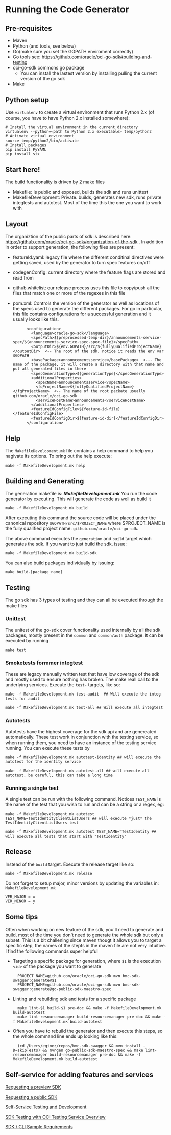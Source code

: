 # Running the Code Generator
## Pre-requisites
- Maven
- Python (and tools, see below)
- Go(make sure you set the GOPATH enviroment correctly)
- Go tools see: https://github.com/oracle/oci-go-sdk#building-and-testing
- oci-go-sdk commons go package
  - You can install the lastest version by installing pulling the current version of the go sdk
- Make

## Python setup
Use ``virtualenv`` to create a virtual environment that runs Python 2.x (of course, you have to have Python 2.x installed somewhere):

    # Install the virtual environment in the current directory
    virtualenv --python=<path to Python 2.x executable> temp/python2
    # Activate virtual environment
    source temp/python2/bin/activate
    # Install packages
    pip install PyYAML
    pip install six



## Start here!
The build functionality is driven by 2 make files

- Makefile: Is public and exposed, builds the sdk and runs unittest
- MakefileDevelopment: Private. builds, generates new sdk, runs private integtests and autotest. Most of the time this the one you want to work with


## Layout
The  organiztion of the public parts of  sdk is described here:  https://github.com/oracle/oci-go-sdk#organization-of-the-sdk .
In addition in order to support generation, the following files are present:

- featureId.yaml: legacy file where the different conditinal directives were getting saved, used by the generator to turn spec features on/off
- codegenConfig: current directory where the feature flags are stored and read from
- github.whitelist: our release process uses this file to copy/push all the files that match one or more of the regexes in this file
- pom.xml: Controls the version of the generator as well as locations of the specs used to generate the different packages. For go in particular, this file contains configurations for a successful generation and it usually looks like this.

            <configuration>
              <language>oracle-go-sdk</language>
              <specPath>${preprocessed-temp-dir}/announcements-service-spec/${announcements-service-spec-spec-file}</specPath>
              <outputDir>${env.GOPATH}/src/${fullyQualifiedProjectName}</outputDir>  <-- The root of the sdk, notice it reads the env var $GOPATH
              <basePackage>announcementsservice</basePackage>  <--- The name of the package, it will create a directory with that name and put all generated files in there
              <specGenerationType>${generationType}</specGenerationType>
              <additionalProperties>
                <specName>announcementsservice</specName>
                <fqProjectName>${fullyQualifiedProjectName}</fqProjectName>  <-- The name of the root packate usually github.com/oracle/oci-go-sdk
                <serviceHostName>announcements</serviceHostName>
              </additionalProperties>
              <featureIdConfigFile>${feature-id-file}</featureIdConfigFile>
              <featureIdConfigDir>${feature-id-dir}</featureIdConfigDir>
            </configuration>


## Help
The `MakefileDevelopment.mk` file contains a help command to help you nagivate its options. To bring out the help execute:

    make -f MakefileDevelopment.mk help

## Building and Generating
The generation makefile is: ***MakefileDevelopment.mk***
You run the code generator by executing. This will generate the code as well as build it

    make -f MakefileDevelopment.mk build

After executing this command the source code will be placed under the canonical repository `$GOPATH/src/$PROJECT_NAME` where $PROJECT_NAME is the fully qualified project name: `github.com/oracle/oci-go-sdk`.

The above command executes the  `generation` and `build` target which generates the sdk. If you want to just build the sdk, issue:

    make -f MakefileDevelopment.mk build-sdk

You can also build packages individually by issuing:

    make build-[package_name]

## Testing
The go sdk has 3 types of testing and they can all be executed through the make files

### Unittest
The unitest of the go-sdk cover functionality used internally by all the sdk packages, mostly present in the `common` and `common/auth` package. It can be executed by running

    make test

### Smoketests formmer integtest
These are legacy manually written test that have low coverage of the sdk and mostly used to ensure nothing has broken. The make reall call to the underlying services. Execute the `test-` targets, like so:

    make -f MakefileDevelopment.mk test-audit  ## Will execute the integ tests for audit

    make -f MakefileDevelopment.mk test-all ## Will execute all integtest

### Autotests
Autotests have the highest coverage for the sdk api and are genereated automatically. These test work in conjunction with the testing service, so when running them, you need to have an instance of the testing service running. You can execute these tests by

    make -f MakefileDevelopment.mk autotest-identity ## will execute the autotest for the identity service

    make -f MakefileDevelopment.mk autotest-all ## will execute all autotest, be careful, this can take a long time

### Running a single test
A single test can be run with the following command. Notices `TEST_NAME` is the name of the test that you wish to run and can be a string or a regex, eg:

    make -f MakefileDevelopment.mk autotest TEST_NAME=TestIdentityClientListUsers ## will execute *just* the TestIdentityClientListUsers test

    make -f MakefileDevelopment.mk autotest TEST_NAME=^TestIdentity ## will execute all tests that start with "TestIdentity"


## Release
Instead of the `build` target. Execute the release target like so:

    make -f MakefileDevelopment.mk release

Do not forget to setup major, minor versions by updating the variables in: `MakefileDevelopment.mk`

    VER_MAJOR = x
    VER_MINOR = y


## Some tips
Often when working on new feature of the sdk, you'll need to generate and build, most of the time you don't need to generate the whole sdk but only a subset. This is a bit challening since maven thougt it allows you to target a specific step, the names of the stepts in the maven file are not very intuitive. I find the following commands super helpful

- Targeting a specific package for generation, where `$1` is the execution `<id>` of the package you want to generate

        PROJECT_NAME=github.com/oracle/oci-go-sdk mvn bmc-sdk-swagger:generate@$1
        PROJECT_NAME=github.com/oracle/oci-go-sdk mvn bmc-sdk-swagger:generate@go-public-sdk-maestro-spec

- Linting and rebuilding sdk and tests for a specific package

        make lint-$1 build-$1 pre-doc && make -f MakefileDevelopment.mk build-autotest
        make lint-resourcemanager build-resourcemanager pre-doc && make -f MakefileDevelopment.mk build-autotest

- Often you have to rebuild the generator and then execute this steps, so the whole command line ends up looking like this:

        (cd /Users/eginez/repos/bmc-sdk-swagger && mvn install -D=skipTests) && mvngen go-public-sdk-maestro-spec && make lint-resourcemanager build-resourcemanager pre-doc && make -f MakefileDevelopment.mk build-autotest


## Self-service for adding features and services

[Requesting a preview SDK](<https://confluence.oci.oraclecorp.com/display/DEX/Requesting+a+preview+SDK+CLI>)

[Requesting a public SDK](<https://confluence.oci.oraclecorp.com/pages/viewpage.action?pageId=43683000>)

[Self-Service Testing and Development](<https://confluence.oci.oraclecorp.com/pages/viewpage.action?spaceKey=DEX&title=Self-Service+Testing+and+Development>)

[SDK Testing with OCI Testing Service Overview](<https://confluence.oci.oraclecorp.com/display/DEX/SDK+Testing+with+OCI+Testing+Service+Overview>)

[SDK / CLI Sample Requirements](<https://confluence.oci.oraclecorp.com/pages/viewpage.action?pageId=43687174>)